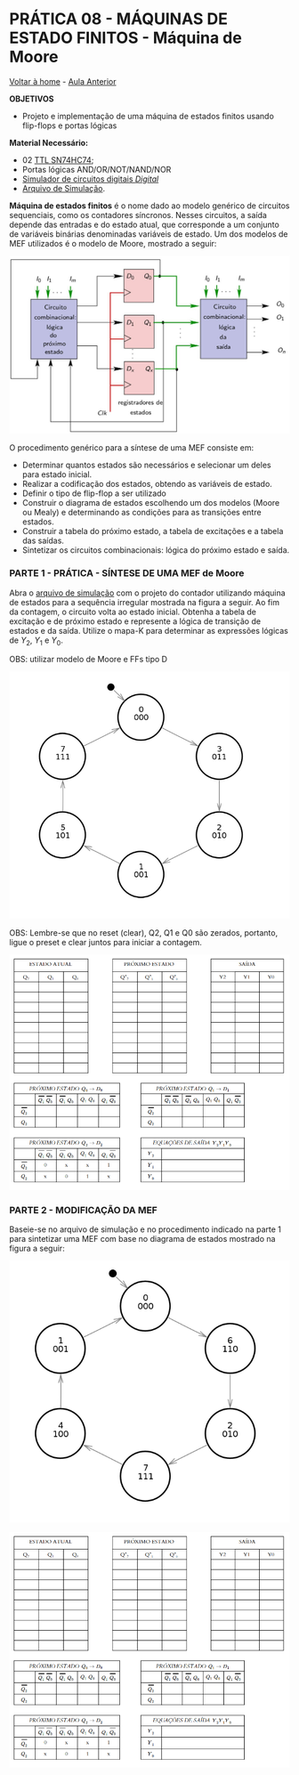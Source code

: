 
<script>
  MathJax = {
    tex: {inlineMath: [['$', '$'], ['\\(', '\\)']]}
  };
  </script>
  <script id="MathJax-script" async src="https://cdn.jsdelivr.net/npm/mathjax@3/es5/tex-chtml.js"></script>

   <script src="https://cdn.jsdelivr.net/npm/mermaid@8.4.0/dist/mermaid.min.js"></script>
 <script>mermaid.initialize({startOnLoad:true});</script>


# PRÁTICA 08 - MÁQUINAS DE ESTADO FINITOS - Máquina de Moore

[Voltar à home](../) - [Aula Anterior](./pr07.md)

**OBJETIVOS**

-   Projeto e implementação de uma máquina de estados finitos usando flip-flops e portas lógicas

**Material Necessário:**

- 02 [TTL SN74HC74](./pr09/datasheet/SN74HC74N.pdf);
- Portas lógicas AND/OR/NOT/NAND/NOR
- [Simulador de circuitos digitais *Digital*](https://github.com/marcielbp/Digital)
- [Arquivo de Simulação](./pr08/dig/pr08.dig).

**Máquina de estados finitos** é o nome dado ao modelo genérico de circuitos sequenciais, como os contadores sı́ncronos. Nesses circuitos, a saída depende das entradas e do estado atual, que corresponde a um conjunto de variáveis binárias denominadas variáveis de estado.
Um dos modelos de MEF utilizados é o modelo de Moore, mostrado a seguir:

![](./pr09/media/image10.png)


O procedimento genérico para a síntese de uma MEF consiste em:

-   Determinar quantos estados são necessários e selecionar um deles para estado inicial.
-   Realizar a codificação dos estados, obtendo as variáveis de estado.
-   Definir o tipo de flip-flop a ser utilizado
-   Construir o diagrama de estados escolhendo um dos modelos (Moore ou Mealy) e determinando as condições para as transições entre estados.
-   Construir a tabela do próximo estado, a tabela de excitações e a tabela das saı́das.
-   Sintetizar os circuitos combinacionais: lógica do próximo estado e saı́da.

### PARTE 1 - PRÁTICA - SÍNTESE DE UMA MEF de Moore

Abra o [arquivo de simulação](./pr08/dig/pr08.dig) com o projeto do contador utilizando máquina de estados para a sequência irregular mostrada na figura a seguir. Ao fim da contagem, o circuito volta ao estado inicial. Obtenha a tabela de excitação e de próximo estado e represente a lógica de transição de estados e da saída.
Utilize o mapa-K para determinar as expressões lógicas de $Y_2$, $Y_1$ e $Y_0$.

OBS: utilizar modelo de Moore e FFs tipo D

![](./pr08/media/mef01.png)

OBS: Lembre-se que no reset (clear), Q2, Q1 e Q0 são zerados, portanto, ligue o preset e clear juntos para iniciar a contagem.

![](./pr08/media/tab02.png)



### PARTE 2 - MODIFICAÇÃO DA MEF

Baseie-se no arquivo de simulação e no procedimento indicado na parte 1 para sintetizar uma MEF com base no diagrama de estados mostrado na figura a seguir:

![](./pr08/media/mef02.png)

![](./pr08/media/tab02.png)

